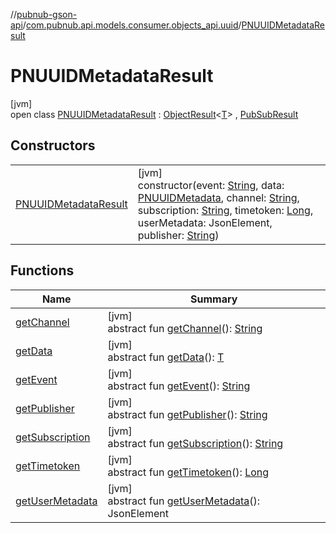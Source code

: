//[pubnub-gson-api](../../../index.md)/[com.pubnub.api.models.consumer.objects_api.uuid](../index.md)/[PNUUIDMetadataResult](index.md)

# PNUUIDMetadataResult

[jvm]\
open class [PNUUIDMetadataResult](index.md) : [ObjectResult](../../../../../pubnub-core/pubnub-core-api/pubnub-core-api/com.pubnub.api.models.consumer.pubsub.objects/-object-result/index.md)&lt;[T](../../../../../pubnub-core/pubnub-core-api/com.pubnub.api.models.consumer.pubsub.objects/-object-result/index.md)&gt; , [PubSubResult](../../../../../pubnub-core/pubnub-core-api/pubnub-core-api/com.pubnub.api.models.consumer.pubsub/-pub-sub-result/index.md)

## Constructors

| | |
|---|---|
| [PNUUIDMetadataResult](-p-n-u-u-i-d-metadata-result.md) | [jvm]<br>constructor(event: [String](https://docs.oracle.com/javase/8/docs/api/java/lang/String.html), data: [PNUUIDMetadata](../-p-n-u-u-i-d-metadata/index.md), channel: [String](https://docs.oracle.com/javase/8/docs/api/java/lang/String.html), subscription: [String](https://docs.oracle.com/javase/8/docs/api/java/lang/String.html), timetoken: [Long](https://docs.oracle.com/javase/8/docs/api/java/lang/Long.html), userMetadata: JsonElement, publisher: [String](https://docs.oracle.com/javase/8/docs/api/java/lang/String.html)) |

## Functions

| Name | Summary |
|---|---|
| [getChannel](index.md#745826242%2FFunctions%2F126356644) | [jvm]<br>abstract fun [getChannel](index.md#745826242%2FFunctions%2F126356644)(): [String](https://docs.oracle.com/javase/8/docs/api/java/lang/String.html) |
| [getData](index.md#1079843989%2FFunctions%2F126356644) | [jvm]<br>abstract fun [getData](index.md#1079843989%2FFunctions%2F126356644)(): [T](../../../../../pubnub-core/pubnub-core-api/com.pubnub.api.models.consumer.pubsub.objects/-object-result/index.md) |
| [getEvent](index.md#1536410977%2FFunctions%2F126356644) | [jvm]<br>abstract fun [getEvent](index.md#1536410977%2FFunctions%2F126356644)(): [String](https://docs.oracle.com/javase/8/docs/api/java/lang/String.html) |
| [getPublisher](index.md#-1061072151%2FFunctions%2F126356644) | [jvm]<br>abstract fun [getPublisher](index.md#-1061072151%2FFunctions%2F126356644)(): [String](https://docs.oracle.com/javase/8/docs/api/java/lang/String.html) |
| [getSubscription](index.md#-1010911592%2FFunctions%2F126356644) | [jvm]<br>abstract fun [getSubscription](index.md#-1010911592%2FFunctions%2F126356644)(): [String](https://docs.oracle.com/javase/8/docs/api/java/lang/String.html) |
| [getTimetoken](index.md#1142058905%2FFunctions%2F126356644) | [jvm]<br>abstract fun [getTimetoken](index.md#1142058905%2FFunctions%2F126356644)(): [Long](https://docs.oracle.com/javase/8/docs/api/java/lang/Long.html) |
| [getUserMetadata](index.md#98903611%2FFunctions%2F126356644) | [jvm]<br>abstract fun [getUserMetadata](index.md#98903611%2FFunctions%2F126356644)(): JsonElement |
